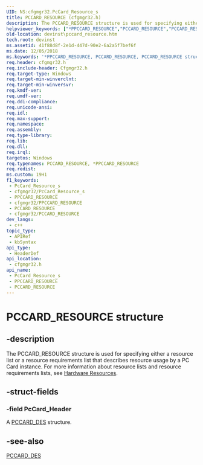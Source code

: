 ```yaml
---
UID: NS:cfgmgr32.PcCard_Resource_s
title: PCCARD_RESOURCE (cfgmgr32.h)
description: The PCCARD_RESOURCE structure is used for specifying either a resource list or a resource requirements list that describes resource usage by a PC Card instance.
helpviewer_keywords: ["*PPCCARD_RESOURCE","PCCARD_RESOURCE","PCCARD_RESOURCE structure [Device and Driver Installation]","PPCCARD_RESOURCE","PPCCARD_RESOURCE structure pointer [Device and Driver Installation]","cfgmgr32/PCCARD_RESOURCE","cfgmgr32/PPCCARD_RESOURCE","cfgmgrst_e644b9fe-478c-4700-b461-1c4dca3c4d10.xml","devinst.pccard_resource"]
old-location: devinst\pccard_resource.htm
tech.root: devinst
ms.assetid: 41f88d8f-2e1d-447d-90e2-6a2a5f7bef6f
ms.date: 12/05/2018
ms.keywords: '*PPCCARD_RESOURCE, PCCARD_RESOURCE, PCCARD_RESOURCE structure [Device and Driver Installation], PPCCARD_RESOURCE, PPCCARD_RESOURCE structure pointer [Device and Driver Installation], cfgmgr32/PCCARD_RESOURCE, cfgmgr32/PPCCARD_RESOURCE, cfgmgrst_e644b9fe-478c-4700-b461-1c4dca3c4d10.xml, devinst.pccard_resource'
req.header: cfgmgr32.h
req.include-header: Cfgmgr32.h
req.target-type: Windows
req.target-min-winverclnt: 
req.target-min-winversvr: 
req.kmdf-ver: 
req.umdf-ver: 
req.ddi-compliance: 
req.unicode-ansi: 
req.idl: 
req.max-support: 
req.namespace: 
req.assembly: 
req.type-library: 
req.lib: 
req.dll: 
req.irql: 
targetos: Windows
req.typenames: PCCARD_RESOURCE, *PPCCARD_RESOURCE
req.redist: 
ms.custom: 19H1
f1_keywords:
 - PcCard_Resource_s
 - cfgmgr32/PcCard_Resource_s
 - PPCCARD_RESOURCE
 - cfgmgr32/PPCCARD_RESOURCE
 - PCCARD_RESOURCE
 - cfgmgr32/PCCARD_RESOURCE
dev_langs:
 - c++
topic_type:
 - APIRef
 - kbSyntax
api_type:
 - HeaderDef
api_location:
 - cfgmgr32.h
api_name:
 - PcCard_Resource_s
 - PPCCARD_RESOURCE
 - PCCARD_RESOURCE
---
```


# PCCARD_RESOURCE structure


## -description

The PCCARD_RESOURCE structure is used for specifying either a resource list or a resource requirements list that describes resource usage by a PC Card instance. For more information about resource lists and resource requirements lists, see <a href="/windows-hardware/drivers/kernel/hardware-resources">Hardware Resources</a>.

## -struct-fields

### -field PcCard_Header

A [PCCARD_DES](/windows/desktop/api/cfgmgr32/ns-cfgmgr32-pccard_des) structure.

## -see-also

[PCCARD_DES](/windows/desktop/api/cfgmgr32/ns-cfgmgr32-pccard_des)

